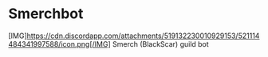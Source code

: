 # Smerchbot
[IMG]https://cdn.discordapp.com/attachments/519132230010929153/521114484341997588/icon.png[/IMG]
Smerch (BlackScar) guild bot
